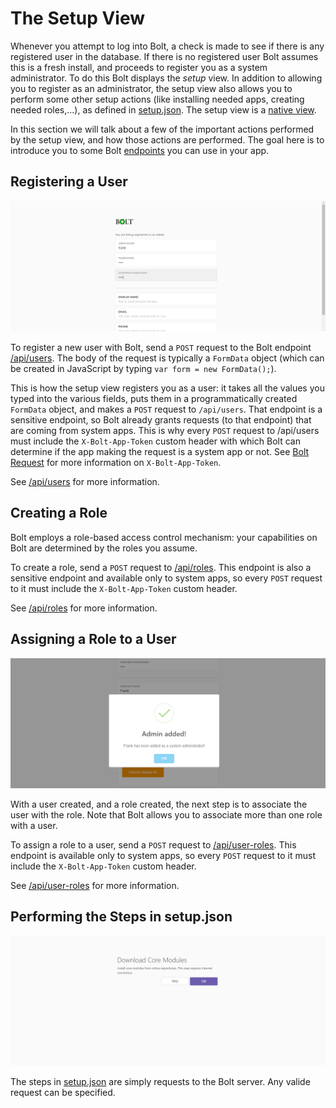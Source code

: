 # The Setup View

Whenever you attempt to log into Bolt, a check is made to see if there is any registered user in the database. If there is no registered user Bolt assumes this is a fresh install, and proceeds to register you as a system administrator. To do this Bolt displays the _setup_ view. In addition to allowing you to register as an administrator, the setup view also allows you to perform some other setup actions \(like installing needed apps, creating needed roles,...\), as defined in [setup.json](/setting-up-bolt/setup.json.md). The setup view is a [native view](/views.md).

In this section we will talk about a few of the important actions performed by the setup view, and how those actions are performed. The goal here is to introduce you to some Bolt [endpoints](/bolt-server-endpoints.md) you can use in your app.

## Registering a User

![](/assets/registering-a-user.png)

To register a new user with Bolt, send a `POST` request to the Bolt endpoint [/api/users](/users-api.md). The body of the request is typically a `FormData` object \(which can be created in JavaScript by typing `var form = new FormData();`\).

This is how the setup view registers you as a user: it takes all the values you typed into the various fields, puts them in a programmatically created `FormData` object, and makes a `POST` request to `/api/users`. That endpoint is a sensitive endpoint, so Bolt already grants requests \(to that endpoint\) that are coming from system apps. This is why every `POST` request to /api/users must include the `X-Bolt-App-Token` custom header with which Bolt can determine if the app making the request is a system app or not. See [Bolt Request](/bolt-request.md) for more information on `X-Bolt-App-Token`.

See [/api/users](/users-api.md) for more information.

## Creating a Role

Bolt employs a role-based access control mechanism: your capabilities on Bolt are determined by the roles you assume.

To create a role, send a `POST` request to [/api/roles](/roles-api.md). This endpoint is also a sensitive endpoint and available only to system apps, so every `POST` request to it must include the `X-Bolt-App-Token` custom header.

See [/api/roles](/roles-api.md) for more information.

## Assigning a Role to a User

![](/assets/registered-as-admin.png)

With a user created, and a role created, the next step is to associate the user with the role. Note that Bolt allows you to associate more than one role with a user.

To assign a role to a user, send a `POST` request to [/api/user-roles](/user-roles-api.md). This endpoint is available only to system apps, so every `POST` request to it must include the `X-Bolt-App-Token` custom header.

See [/api/user-roles](/user-roles-api.md) for more information.

## Performing the Steps in setup.json

![](/assets/download-core-modules.png)

The steps in [setup.json](/setting-up-bolt/setup.json.md) are simply requests to the Bolt server. Any valide request can be specified.

